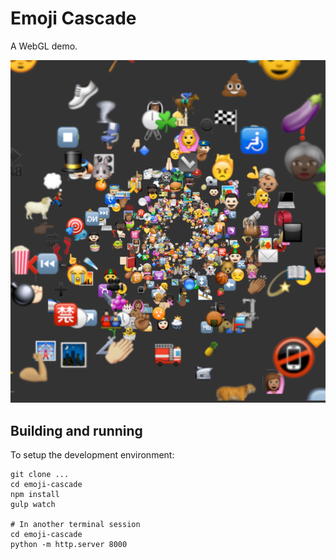 Emoji Cascade
=============

A WebGL demo.

![Example rendering of the emoji cascade](images/example.png)

Building and running
--------------------

To setup the development environment:

```
git clone ...
cd emoji-cascade
npm install
gulp watch

# In another terminal session
cd emoji-cascade
python -m http.server 8000
```
